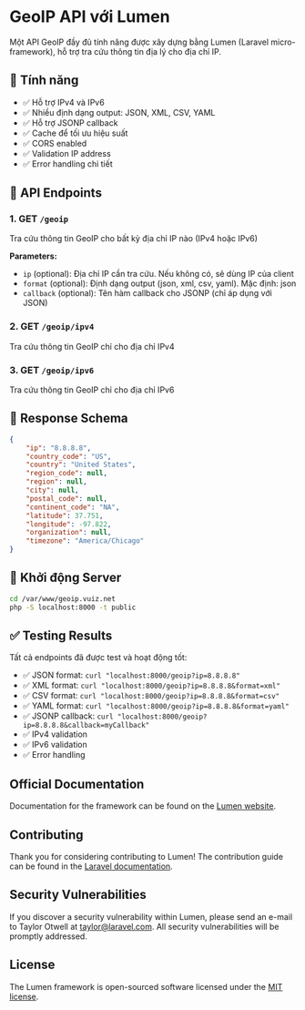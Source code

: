 # GeoIP API với Lumen

Một API GeoIP đầy đủ tính năng được xây dựng bằng Lumen (Laravel micro-framework), hỗ trợ tra cứu thông tin địa lý cho địa chỉ IP.

## 🌟 Tính năng

-   ✅ Hỗ trợ IPv4 và IPv6
-   ✅ Nhiều định dạng output: JSON, XML, CSV, YAML
-   ✅ Hỗ trợ JSONP callback
-   ✅ Cache để tối ưu hiệu suất
-   ✅ CORS enabled
-   ✅ Validation IP address
-   ✅ Error handling chi tiết

## 📡 API Endpoints

### 1. GET `/geoip`

Tra cứu thông tin GeoIP cho bất kỳ địa chỉ IP nào (IPv4 hoặc IPv6)

**Parameters:**

-   `ip` (optional): Địa chỉ IP cần tra cứu. Nếu không có, sẽ dùng IP của client
-   `format` (optional): Định dạng output (json, xml, csv, yaml). Mặc định: json
-   `callback` (optional): Tên hàm callback cho JSONP (chỉ áp dụng với JSON)

### 2. GET `/geoip/ipv4`

Tra cứu thông tin GeoIP chỉ cho địa chỉ IPv4

### 3. GET `/geoip/ipv6`

Tra cứu thông tin GeoIP chỉ cho địa chỉ IPv6

## 📄 Response Schema

```json
{
    "ip": "8.8.8.8",
    "country_code": "US",
    "country": "United States",
    "region_code": null,
    "region": null,
    "city": null,
    "postal_code": null,
    "continent_code": "NA",
    "latitude": 37.751,
    "longitude": -97.822,
    "organization": null,
    "timezone": "America/Chicago"
}
```

## 🔧 Khởi động Server

```bash
cd /var/www/geoip.vuiz.net
php -S localhost:8000 -t public
```

## ✅ Testing Results

Tất cả endpoints đã được test và hoạt động tốt:

-   ✅ JSON format: `curl "localhost:8000/geoip?ip=8.8.8.8"`
-   ✅ XML format: `curl "localhost:8000/geoip?ip=8.8.8.8&format=xml"`
-   ✅ CSV format: `curl "localhost:8000/geoip?ip=8.8.8.8&format=csv"`
-   ✅ YAML format: `curl "localhost:8000/geoip?ip=8.8.8.8&format=yaml"`
-   ✅ JSONP callback: `curl "localhost:8000/geoip?ip=8.8.8.8&callback=myCallback"`
-   ✅ IPv4 validation
-   ✅ IPv6 validation
-   ✅ Error handling

## Official Documentation

Documentation for the framework can be found on the [Lumen website](https://lumen.laravel.com/docs).

## Contributing

Thank you for considering contributing to Lumen! The contribution guide can be found in the [Laravel documentation](https://laravel.com/docs/contributions).

## Security Vulnerabilities

If you discover a security vulnerability within Lumen, please send an e-mail to Taylor Otwell at taylor@laravel.com. All security vulnerabilities will be promptly addressed.

## License

The Lumen framework is open-sourced software licensed under the [MIT license](https://opensource.org/licenses/MIT).
